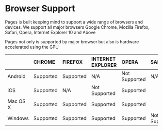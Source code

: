 # Browser Support

Pages is built keeping mind to support a wide range of browsers and devices. We support all major browsers Google Chrome, Mozilla Firefox, Safari, Opera, Internet Explorer 10 and Above

Pages not only is supported by major browser but also is hardware accelerated using the GPU  


|  | CHROME | FIREFOX | INTERNET EXPLORER | OPERA | SAFARI |
| :--- | :--- | :--- | :--- | :--- | :--- |
| Android | Supported | Supported | N/A | Not Supported | N/A |
| iOS | Supported | N/A | Not Supported | Supported |  |
| Mac OS X | Supported | Supported | Supported | Supported |  |
| Windows | Supported | Supported | Supported | Supported | Not Supported |

